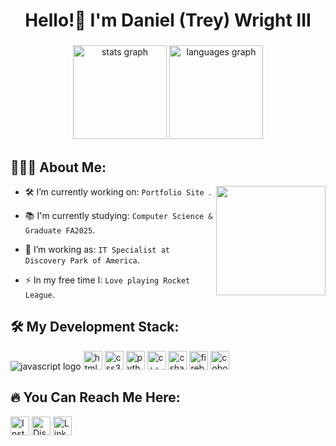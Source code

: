 
<h1 align="center"> Hello!👋 I'm Daniel (Trey) Wright III</h1>

###

<div align="center">
  <img src="https://github-readme-stats.vercel.app/api?username=TreyWright03&hide_title=false&hide_rank=false&show_icons=true&include_all_commits=true&count_private=true&disable_animations=false&theme=dracula&locale=en&hide_border=false" height="150" alt="stats graph"  />
  <img src="https://github-readme-stats.vercel.app/api/top-langs?username=TreyWright03&locale=en&hide_title=false&layout=compact&card_width=200&langs_count=5&theme=dracula&hide_border=false" height="150" alt="languages graph"  />
</div>

## 👨🏻‍💻 About Me:

<img src="https://media0.giphy.com/media/v1.Y2lkPTc5MGI3NjExNnFxMnZ4d2VkNm13Ymg1aHN0eWMzMHpybTVoeTdiZm9pcHpsNXZmcyZlcD12MV9pbnRlcm5hbF9naWZfYnlfaWQmY3Q9Zw/1W40UWS9peSru/giphy.webp" height="175px" align="right" />

- 🛠️ I’m currently working on: `Portfolio Site `.

- 📚 I'm currently studying: `Computer Science & Graduate FA2025`.

- 🔭 I’m working as: `IT Specialist at Discovery Park of America`.

- ⚡ In my free time I: `Love playing Rocket League`.

## 🛠️ My Development Stack:

<p>
  <img src="https://cdn.jsdelivr.net/gh/devicons/devicon/icons/javascript/javascript-original.svg" max-height="30px" alt="javascript logo"  />
  <img src="https://cdn.jsdelivr.net/gh/devicons/devicon/icons/html5/html5-original.svg" height="30px" alt="html5 logo"  />
  <img src="https://cdn.jsdelivr.net/gh/devicons/devicon/icons/css3/css3-original.svg" height="30px" alt="css3 logo"  />
  <img src="https://cdn.jsdelivr.net/gh/devicons/devicon/icons/python/python-original.svg" height="30px" alt="python logo"  />
  <img src="https://upload.wikimedia.org/wikipedia/commons/1/18/ISO_C%2B%2B_Logo.svg" height="30px" alt="c++ logo"  />
  <img src="https://cdn.jsdelivr.net/gh/devicons/devicon/icons/csharp/csharp-original.svg" height="30px" alt="csharp logo"  />
  <img src="https://img.icons8.com/?size=100&id=62452&format=png&color=000000" height="30px" alt="firebase logo"  />
  <img src="https://github.com/user-attachments/assets/4458f0a5-fbd2-41ff-9c8b-1fad001d35a8"  height="30px" alt="cobol logo"  />
</p>

## 🔥 You Can Reach Me Here:
<p align="left">
  <a href="https://www.instagram.com/trey.wright03/" target="_blank"><img alt="Instagram" src="https://img.shields.io/static/v1?message=Instagram&logo=instagram&label=&color=E4405F&logoColor=white&labelColor=&style=for-the-badge"  height="30px"/></a> 
  <a href="https://discord.com/invite/YMPXfdfb" target="_blank"><img alt="Discord" src="https://img.shields.io/static/v1?message=Discord&logo=discord&label=&color=7289DA&logoColor=white&labelColor=&style=for-the-badge"  height="30px"/></a> 
  <a href="https://www.linkedin.com/in/trey-wright-/" target="_blank"><img alt="LinkedIn" src="https://img.shields.io/badge/linkedin-0A66C2?style=for-the-badge&logo=linkedin&logoColor=white"  height="30px"/></a>
</p>

